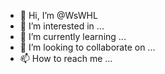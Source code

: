 - 👋 Hi, I’m @WsWHL
- 👀 I’m interested in ...
- 🌱 I’m currently learning ...
- 💞️ I’m looking to collaborate on ...
- 📫 How to reach me ...

<!---
WsWHL/WsWHL is a ✨ special ✨ repository because its `README.md` (this file) appears on your GitHub profile.
You can click the Preview link to take a look at your changes.
--->
